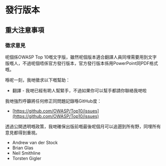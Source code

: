 # 發行版本

## 重大注意事項

### 徵求意見

呢個係OWASP Top 10嘅文字版，雖然呢個版本適合翻譯人員同埋需要用到文字版嘅人，不過呢個唔係官方發行版本，官方發行版本係用PowerPoint同PDF格式嘅。

喺呢一刻，我哋徵求以下嘅幫助：

* 翻譯 - 我哋已經有啲人幫緊手，不過如果你可以幫手都請你聯絡我哋啦

我哋強烈呼籲將任何修正同問題記錄喺GitHub度：

* [https://github.com/OWASP/Top10/issues](https://github.com/OWASP/Top10/issues)

透過公開透明嘅政策，我哋確保出版前嘅最後呢個月可以追遡到所有野，同埋所有意見都得到重視。

* Andrew van der Stock
* Brian Glas
* Neil Smithline
* Torsten Gigler